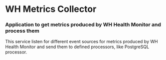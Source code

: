 # WH Metrics Collector

### Application to get metrics produced by WH Health Monitor and process them

This service listen for different event sources for metrics produced by WH Health Monitor
and send them to defined processors, like PostgreSQL processor.
